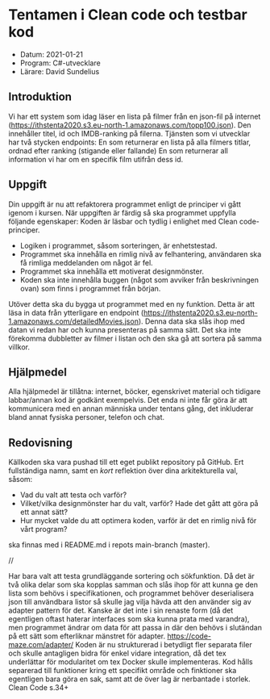 ﻿# Tentamen i Clean code och testbar kod

- Datum: 2021-01-21
- Program: C#-utvecklare
- Lärare: David Sundelius

## Introduktion
Vi har ett system som idag läser en lista på filmer från en json-fil på internet (https://ithstenta2020.s3.eu-north-1.amazonaws.com/topp100.json). Den innehåller titel, id och IMDB-ranking på filerna. Tjänsten som vi utvecklar har två stycken endpoints:
En som returnerar en lista på alla filmers titlar, ordnad efter ranking (stigande eller fallande)
En som returnerar all information vi har om en specifik film utifrån dess id.

## Uppgift
Din uppgift är nu att refaktorera programmet enligt de principer vi gått igenom i kursen. När uppgiften är färdig så ska programmet uppfylla följande egenskaper:
Koden är läsbar och tydlig i enlighet med Clean code-principer.
- Logiken i programmet, såsom sorteringen, är enhetstestad.
- Programmet ska innehålla en rimlig nivå av felhantering, användaren ska få rimliga meddelanden om något är fel.
- Programmet ska innehålla ett motiverat designmönster.
- Koden ska inte innehålla buggen (något som avviker från beskrivningen ovan) som finns i programmet från början.

Utöver detta ska du bygga ut programmet med en ny funktion. Detta är att läsa in data från ytterligare en endpoint (https://ithstenta2020.s3.eu-north-1.amazonaws.com/detailedMovies.json). Denna data ska slås ihop med datan vi redan har och kunna presenteras på samma sätt. Det ska inte förekomma dubbletter av filmer i listan och den ska gå att sortera på samma villkor.

## Hjälpmedel
Alla hjälpmedel är tillåtna: internet, böcker, egenskrivet material och tidigare labbar/annan kod är godkänt exempelvis. Det enda ni inte får göra är att kommunicera med en annan människa under tentans gång, det inkluderar bland annat fysiska personer, telefon och chat.

## Redovisning
Källkoden ska vara pushad till ett eget publikt repository på GitHub. Ert fullständiga namn, samt en *kort* reflektion över dina arkitekturella val, såsom:

- Vad du valt att testa och varför?
- Vilket/vilka designmönster har du valt, varför? Hade det gått att göra på ett annat sätt?
- Hur mycket valde du att optimera koden, varför är det en rimlig nivå för vårt program?

ska finnas med i README.md i repots main-branch (master).


//

Har bara valt att testa grundläggande sortering och sökfunktion.
Då det är två olika delar som ska kopplas samman och slås ihop för att kunna ge den lista som behövs i specifikationen, och programmet behöver deserialisera json till användbara listor så skulle jag vilja hävda att den använder sig av adapter pattern för det. Kanske är det inte i sin renaste form (då det egentligen oftast haterar interfaces som ska kunna prata med varandra), men
programmet ändrar om data för att passa in där den behövs i slutändan på ett sätt som efterliknar mänstret för adapter.  https://code-maze.com/adapter/
Koden är nu strukturerad i betydligt fler separata filer och skulle antagligen bidra för enkel vidare integration, då det tex underlättar för modularitet om tex Docker skulle implementeras. Kod hålls separerad till funktioner kring ett specifikt område och finktioner ska egentligen bara göra en sak, samt att de över lag är nerbantade i storlek. Clean Code s.34+

